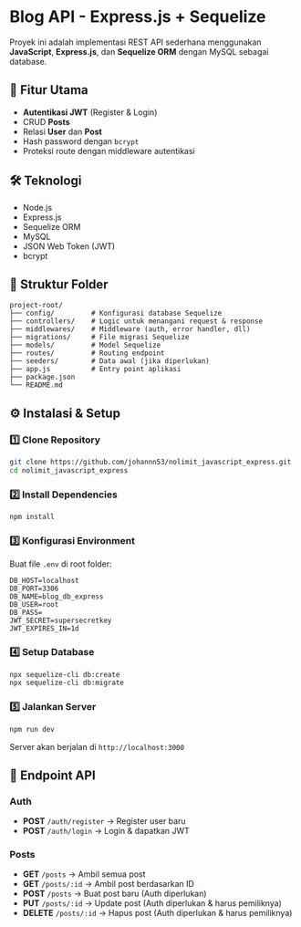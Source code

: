 # Blog API - Express.js + Sequelize

Proyek ini adalah implementasi REST API sederhana menggunakan **JavaScript**, **Express.js**, dan **Sequelize ORM** dengan MySQL sebagai database.

## 🚀 Fitur Utama
- **Autentikasi JWT** (Register & Login)
- CRUD **Posts**
- Relasi **User** dan **Post**
- Hash password dengan `bcrypt`
- Proteksi route dengan middleware autentikasi

## 🛠️ Teknologi
- Node.js
- Express.js
- Sequelize ORM
- MySQL
- JSON Web Token (JWT)
- bcrypt

## 📂 Struktur Folder
```
project-root/
├── config/         # Konfigurasi database Sequelize
├── controllers/    # Logic untuk menangani request & response
├── middlewares/    # Middleware (auth, error handler, dll)
├── migrations/     # File migrasi Sequelize
├── models/         # Model Sequelize
├── routes/         # Routing endpoint
├── seeders/        # Data awal (jika diperlukan)
├── app.js          # Entry point aplikasi
├── package.json
└── README.md
```

## ⚙️ Instalasi & Setup

### 1️⃣ Clone Repository
```bash
git clone https://github.com/johannn53/nolimit_javascript_express.git
cd nolimit_javascript_express
```

### 2️⃣ Install Dependencies
```bash
npm install
```

### 3️⃣ Konfigurasi Environment
Buat file `.env` di root folder:
```
DB_HOST=localhost
DB_PORT=3306
DB_NAME=blog_db_express
DB_USER=root
DB_PASS=
JWT_SECRET=supersecretkey
JWT_EXPIRES_IN=1d
```

### 4️⃣ Setup Database
```bash
npx sequelize-cli db:create
npx sequelize-cli db:migrate
```

### 5️⃣ Jalankan Server
```bash
npm run dev
```
Server akan berjalan di `http://localhost:3000`

## 📌 Endpoint API

### Auth
- **POST** `/auth/register` → Register user baru
- **POST** `/auth/login` → Login & dapatkan JWT

### Posts
- **GET** `/posts` → Ambil semua post
- **GET** `/posts/:id` → Ambil post berdasarkan ID
- **POST** `/posts` → Buat post baru (Auth diperlukan)
- **PUT** `/posts/:id` → Update post (Auth diperlukan & harus pemiliknya)
- **DELETE** `/posts/:id` → Hapus post (Auth diperlukan & harus pemiliknya)